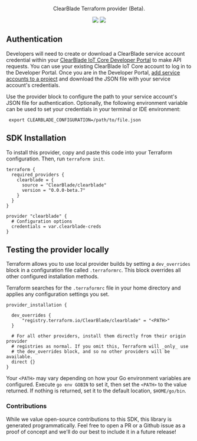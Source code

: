 <div align="center">
   <p>ClearBlade Terraform provider (Beta).</p>
   <a href="https://clearblade.atlassian.net/wiki/spaces/IC/overview"><img src="https://img.shields.io/static/v1?label=Docs&message=API Ref&color=000000&style=for-the-badge" /></a>
  <a href="https://opensource.org/licenses/MPL-2.0"><img src="https://img.shields.io/badge/License-MPL-blue.svg?style=for-the-badge" /></a>
</div>

## Authentication

Developers will need to create or download a ClearBlade service account credential within your [ClearBlade IoT Core Developer Portal](https://iot.clearblade.com/iot-core/) to make API requests. You can use your existing ClearBlade IoT Core account to log in to the Developer Portal. Once you are in the Developer Portal, [add service accounts to a project](https://clearblade.atlassian.net/wiki/spaces/IC/pages/2240675843/) and download the JSON file with your service account's credentials.

Use the provider block to configure the path to your service account's JSON file for authentication. Optionally, the following environment variable can be used to set your credentials in your terminal or IDE environment:

```
 export CLEARBLADE_CONFIGURATION=/path/to/file.json
```

<!-- Start SDK Installation -->

## SDK Installation

To install this provider, copy and paste this code into your Terraform configuration. Then, run `terraform init`.

```hcl
terraform {
  required_providers {
    clearblade = {
      source = "ClearBlade/clearblade"
      version = "0.0.0-beta.7"
    }
  }
}

provider "clearblade" {
  # Configuration options
  credentials = var.clearblade-creds
}
```

<!-- End SDK Installation -->

## Testing the provider locally

Terraform allows you to use local provider builds by setting a `dev_overrides` block in a configuration file called `.terraformrc`. This block overrides all other configured installation methods.

Terraform searches for the `.terraformrc` file in your home directory and applies any configuration settings you set.

```
provider_installation {

  dev_overrides {
      "registry.terraform.io/ClearBlade/clearblade" = "<PATH>"
  }

  # For all other providers, install them directly from their origin provider
  # registries as normal. If you omit this, Terraform will _only_ use
  # the dev_overrides block, and so no other providers will be available.
  direct {}
}
```

Your `<PATH>` may vary depending on how your Go environment variables are configured. Execute `go env GOBIN` to set it, then set the `<PATH>` to the value returned. If nothing is returned, set it to the default location, `$HOME/go/bin`.

### Contributions

While we value open-source contributions to this SDK, this library is generated programmatically.
Feel free to open a PR or a Github issue as a proof of concept and we'll do our best to include it in a future release!
